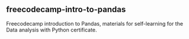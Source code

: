 ## freecodecamp-intro-to-pandas

Freecodecamp introduction to Pandas, materials for self-learning for the Data analysis with Python certificate. 
